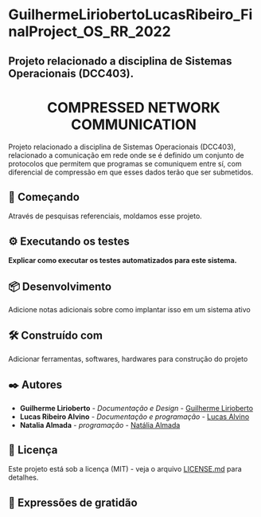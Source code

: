 # GuilhermeLiriobertoLucasRibeiro_FinalProject_OS_RR_2022
## Projeto relacionado a disciplina de Sistemas Operacionais (DCC403). 

<h1 align="center"> COMPRESSED NETWORK COMMUNICATION </h1>

Projeto relacionado a disciplina de Sistemas Operacionais (DCC403), relacionado a comunicação em rede onde se é definido um conjunto de protocolos que permitem que programas se comuniquem entre sí, com diferencial de compressão em que esses dados terão que ser submetidos.


## 🚀 Começando

Através de pesquisas referenciais, moldamos esse projeto.

## ⚙️ Executando os testes

**Explicar como executar os testes automatizados para este sistema.**

## 📦 Desenvolvimento

Adicione notas adicionais sobre como implantar isso em um sistema ativo

## 🛠️ Construído com

Adicionar ferramentas, softwares, hardwares para construção do projeto

## ✒️ Autores

* **Guilherme Lirioberto** - *Documentação e Design* - [Guilherme Lirioberto](https://github.com/Liriogui)
* **Lucas Ribeiro Alvino** - *Documentação e programação* - [Lucas Alvino](https://github.com/LuKasAlvino)
* **Natalia Almada** - *programação* - [Natália Almada](https://github.com/nataliaalmada)

## 📄 Licença

Este projeto está sob a licença (MIT) - veja o arquivo [LICENSE.md](https://github.com/Liriogui/GuilhermeLiriobertoLucasRibeiro_FinalProject_OS_RR_2022/blob/main/LICENSE) para detalhes.

## 🎁 Expressões de gratidão
